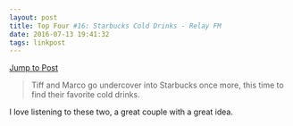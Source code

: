 ```yaml
---
layout: post
title: Top Four #16: Starbucks Cold Drinks - Relay FM
date: 2016-07-13 19:41:32
tags: linkpost
---
```

[Jump to Post](https://www.relay.fm/topfour/16)

>Tiff and Marco go undercover into Starbucks once more, this time to find their favorite cold drinks.

I love listening to these two, a great couple with a great idea. 
